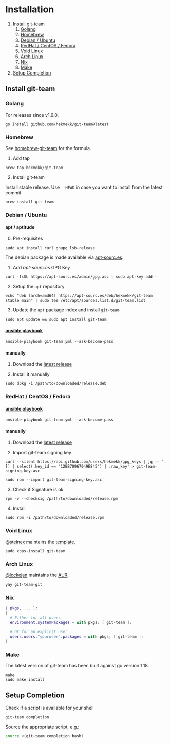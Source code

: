 # Installation
1. [Install git-team](#install-git-team)
    1. [Golang](#golang)
    2. [Homebrew](#homebrew)
    3. [Debian / Ubuntu](#debian--ubuntu)
    4. [RedHat / CentOS / Fedora](#redhat--centos--fedora)
    5. [Void Linux](#void-linux)
    6. [Arch Linux](#arch-linux)
    7. [Nix](#nix)
    8. [Make](#make)
2. [Setup Completion](#setup-completion)

## Install git-team
### Golang
For releases since v1.6.0.
```shell script
go install github.com/hekmekk/git-team@latest
```

### Homebrew
See [homebrew-git-team](https://github.com/hekmekk/homebrew-git-team) for the formula.
1. Add tap

```shell
brew tap hekmekk/git-team
```

2. Install git-team

Install stable release. Use `--HEAD` in case you want to install from the latest commit.
```shell
brew install git-team
```

### Debian / Ubuntu
#### apt / aptitude
0. Pre-requisites
```shell
sudo apt install curl gnupg lsb-release
```

The debian package is made available via [apt-sourc.es](https://apt-sourc.es).

1. Add *apt-sourc.es* GPG Key
```shell
curl -fsSL https://apt-sourc.es/admin/gpg.asc | sudo apt-key add -
```

2. Setup the `apt` repository
```shell
echo "deb [arch=amd64] https://apt-sourc.es/deb/hekmekk/git-team stable main" | sudo tee /etc/apt/sources.list.d/git-team.list
```

3. Update the `apt` package index and install `git-team`
```shell
sudo apt update && sudo apt install git-team
```

#### [ansible playbook](../master/contrib/ansible/roles/git-team/tasks/main.yml)
```
ansible-playbook git-team.yml --ask-become-pass
```

#### manually
1. Download the [latest release](https://github.com/hekmekk/git-team/releases/latest)

2. Install it manually
```shell
sudo dpkg -i /path/to/downloaded/release.deb
```

### RedHat / CentOS / Fedora
#### [ansible playbook](../master/contrib/ansible/roles/git-team/tasks/main.yml)
```
ansible-playbook git-team.yml --ask-become-pass
```

#### manually
1. Download the [latest release](https://github.com/hekmekk/git-team/releases/latest)

2. Import git-team signing key
```shell
curl --silent https://api.github.com/users/hekmekk/gpg_keys | jq -r '.[] | select(.key_id == "12BB70967049E845") | .raw_key' > git-team-signing-key.asc
```

```shell
sudo rpm --import git-team-signing-key.asc
```

3. Check if Signature is ok
```shell
rpm -v --checksig /path/to/downloaded/release.rpm
```

4. Install
```shell
sudo rpm -i /path/to/downloaded/release.rpm
```

### Void Linux
[@steinex](https://github.com/steinex) maintains the [template](https://github.com/void-linux/void-packages/blob/master/srcpkgs/git-team/template).
```shell
sudo xbps-install git-team
```

### Arch Linux
[@lockejan](https://github.com/lockejan) maintains the [AUR](https://aur.archlinux.org/packages/git-team-git/).
```shell
yay git-team-git
```

### [Nix](https://nixos.org)

```nix
{ pkgs, ... }:
{
  # Either for all users
  environment.systemPackages = with pkgs; [ git-team ];

  # Or for an explicit user
  users.users."youruser".packages = with pkgs; [ git-team ];
}
```

### Make
The latest version of git-team has been built against go version 1.18.
```shell
make
sudo make install
```

## Setup Completion
Check if a script is available for your shell
```shell
git-team completion
```

Source the appropriate script, e.g.:
```bash
source <(git-team completion bash)
```

